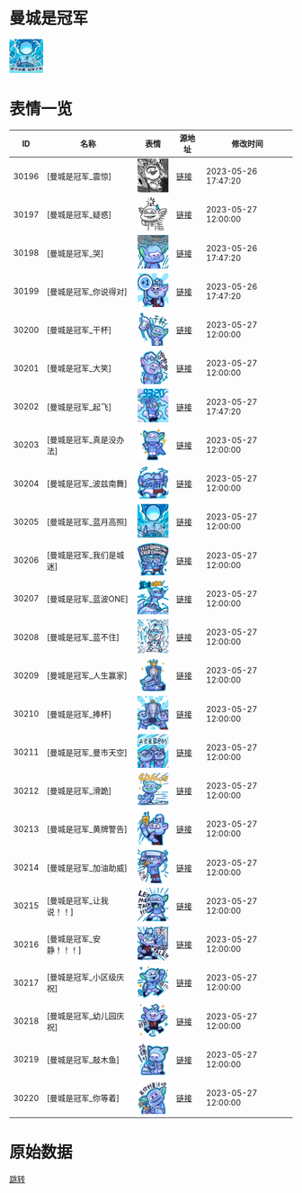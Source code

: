 # 曼城是冠军

<img src="./cover.png" height="60" alt="cover" />

# 表情一览

|ID|名称|表情|源地址|修改时间|
|----|----|----|----|----|
|30196|[曼城是冠军_震惊]|<img src="./pic/030196_%5B曼城是冠军_震惊%5D.png" height="60" alt="震惊"/>|[链接](https://i0.hdslb.com/bfs/garb/16a98a1a2d071566b974369256633d867bf2b279.png)|2023-05-26 17:47:20|
|30197|[曼城是冠军_疑惑]|<img src="./pic/030197_%5B曼城是冠军_疑惑%5D.png" height="60" alt="疑惑"/>|[链接](https://i0.hdslb.com/bfs/garb/f152a55cb35a91868d06192005d656e8a74ee3f9.png)|2023-05-27 12:00:00|
|30198|[曼城是冠军_哭]|<img src="./pic/030198_%5B曼城是冠军_哭%5D.png" height="60" alt="哭"/>|[链接](https://i0.hdslb.com/bfs/garb/d4a48d1762dd8adb01e28e24630432386e7abb70.png)|2023-05-26 17:47:20|
|30199|[曼城是冠军_你说得对]|<img src="./pic/030199_%5B曼城是冠军_你说得对%5D.png" height="60" alt="你说得对"/>|[链接](https://i0.hdslb.com/bfs/garb/4df2f49960998b0aa5a3c55e505bb9b41cbb30c5.png)|2023-05-26 17:47:20|
|30200|[曼城是冠军_干杯]|<img src="./pic/030200_%5B曼城是冠军_干杯%5D.png" height="60" alt="干杯"/>|[链接](https://i0.hdslb.com/bfs/garb/bfd98398b228a76dba24ea08069d87f4c8b6ab57.png)|2023-05-27 12:00:00|
|30201|[曼城是冠军_大笑]|<img src="./pic/030201_%5B曼城是冠军_大笑%5D.png" height="60" alt="大笑"/>|[链接](https://i0.hdslb.com/bfs/garb/a7d0c17f3c4876e48548cd0b96a57143b6581f61.png)|2023-05-27 12:00:00|
|30202|[曼城是冠军_起飞]|<img src="./pic/030202_%5B曼城是冠军_起飞%5D.png" height="60" alt="起飞"/>|[链接](https://i0.hdslb.com/bfs/garb/02d737cdee25a4ad5d7cb3b03adf3df0d9d48244.png)|2023-05-27 17:47:20|
|30203|[曼城是冠军_真是没办法]|<img src="./pic/030203_%5B曼城是冠军_真是没办法%5D.png" height="60" alt="真是没办法"/>|[链接](https://i0.hdslb.com/bfs/garb/81c88ec054d4b77fa9399eec89b79cfdac58bc0c.png)|2023-05-27 12:00:00|
|30204|[曼城是冠军_波兹南舞]|<img src="./pic/030204_%5B曼城是冠军_波兹南舞%5D.png" height="60" alt="波兹南舞"/>|[链接](https://i0.hdslb.com/bfs/garb/c712020a4f55df218b0aafa07e56fd5297ed4889.png)|2023-05-27 12:00:00|
|30205|[曼城是冠军_蓝月高照]|<img src="./pic/030205_%5B曼城是冠军_蓝月高照%5D.png" height="60" alt="蓝月高照"/>|[链接](https://i0.hdslb.com/bfs/garb/e5099ec6c019f73d880c59b16a86ff1054449a92.png)|2023-05-27 12:00:00|
|30206|[曼城是冠军_我们是城迷]|<img src="./pic/030206_%5B曼城是冠军_我们是城迷%5D.png" height="60" alt="我们是城迷"/>|[链接](https://i0.hdslb.com/bfs/garb/22521309b9406caa2806c5815788d7e9b1e36789.png)|2023-05-27 12:00:00|
|30207|[曼城是冠军_蓝波ONE]|<img src="./pic/030207_%5B曼城是冠军_蓝波ONE%5D.png" height="60" alt="蓝波ONE"/>|[链接](https://i0.hdslb.com/bfs/garb/ef880675b9a47968d70399d14b5d2d2ebc089849.png)|2023-05-27 12:00:00|
|30208|[曼城是冠军_蓝不住]|<img src="./pic/030208_%5B曼城是冠军_蓝不住%5D.png" height="60" alt="蓝不住"/>|[链接](https://i0.hdslb.com/bfs/garb/dc74c74455d88d687d7774b936b38f8dacb46a75.png)|2023-05-27 12:00:00|
|30209|[曼城是冠军_人生赢家]|<img src="./pic/030209_%5B曼城是冠军_人生赢家%5D.png" height="60" alt="人生赢家"/>|[链接](https://i0.hdslb.com/bfs/garb/1d1283db6294204532c3b0cad62dfbd85ed480ce.png)|2023-05-27 12:00:00|
|30210|[曼城是冠军_捧杯]|<img src="./pic/030210_%5B曼城是冠军_捧杯%5D.png" height="60" alt="捧杯"/>|[链接](https://i0.hdslb.com/bfs/garb/3a20e8736f00297268a17831b797476dba873f35.png)|2023-05-27 12:00:00|
|30211|[曼城是冠军_曼市天空]|<img src="./pic/030211_%5B曼城是冠军_曼市天空%5D.png" height="60" alt="曼市天空"/>|[链接](https://i0.hdslb.com/bfs/garb/d81fda0a0334f3059c08b6513b9123e81cde43a2.png)|2023-05-27 12:00:00|
|30212|[曼城是冠军_滑跪]|<img src="./pic/030212_%5B曼城是冠军_滑跪%5D.png" height="60" alt="滑跪"/>|[链接](https://i0.hdslb.com/bfs/garb/5adc42440010ab82ce396c09d06faa8bbc8d7911.png)|2023-05-27 12:00:00|
|30213|[曼城是冠军_黄牌警告]|<img src="./pic/030213_%5B曼城是冠军_黄牌警告%5D.png" height="60" alt="黄牌警告"/>|[链接](https://i0.hdslb.com/bfs/garb/07ff158c3cb7e54d1f149325fdb5bffa60c1bbce.png)|2023-05-27 12:00:00|
|30214|[曼城是冠军_加油助威]|<img src="./pic/030214_%5B曼城是冠军_加油助威%5D.png" height="60" alt="加油助威"/>|[链接](https://i0.hdslb.com/bfs/garb/322b443c9289eda58e85ca962017caf70b10a0cb.png)|2023-05-27 12:00:00|
|30215|[曼城是冠军_让我说！！]|<img src="./pic/030215_%5B曼城是冠军_让我说！！%5D.png" height="60" alt="让我说！！"/>|[链接](https://i0.hdslb.com/bfs/garb/46ddc9007b693afac38c3d83b8affa1153d3ec1f.png)|2023-05-27 12:00:00|
|30216|[曼城是冠军_安静！！！]|<img src="./pic/030216_%5B曼城是冠军_安静！！！%5D.png" height="60" alt="安静！！！"/>|[链接](https://i0.hdslb.com/bfs/garb/2bcd94b8542bcfd8c46d722fde296023af29678f.png)|2023-05-27 12:00:00|
|30217|[曼城是冠军_小区级庆祝]|<img src="./pic/030217_%5B曼城是冠军_小区级庆祝%5D.png" height="60" alt="小区级庆祝"/>|[链接](https://i0.hdslb.com/bfs/garb/fbd6a00c319292483d56e8a55c3414cad9bb0445.png)|2023-05-27 12:00:00|
|30218|[曼城是冠军_幼儿园庆祝]|<img src="./pic/030218_%5B曼城是冠军_幼儿园庆祝%5D.png" height="60" alt="幼儿园庆祝"/>|[链接](https://i0.hdslb.com/bfs/garb/572addb5044991d81fb32efbf4c7d1e613b26d69.png)|2023-05-27 12:00:00|
|30219|[曼城是冠军_敲木鱼]|<img src="./pic/030219_%5B曼城是冠军_敲木鱼%5D.png" height="60" alt="敲木鱼"/>|[链接](https://i0.hdslb.com/bfs/garb/795201fbdd9a67bbe350034bb9fba6e90edf5d84.png)|2023-05-27 12:00:00|
|30220|[曼城是冠军_你等着]|<img src="./pic/030220_%5B曼城是冠军_你等着%5D.png" height="60" alt="你等着"/>|[链接](https://i0.hdslb.com/bfs/garb/2127e0bb4bddd0a657d4abc682f03d8c5f8d59a2.png)|2023-05-27 12:00:00|

# 原始数据

[跳转](./raw.json)

